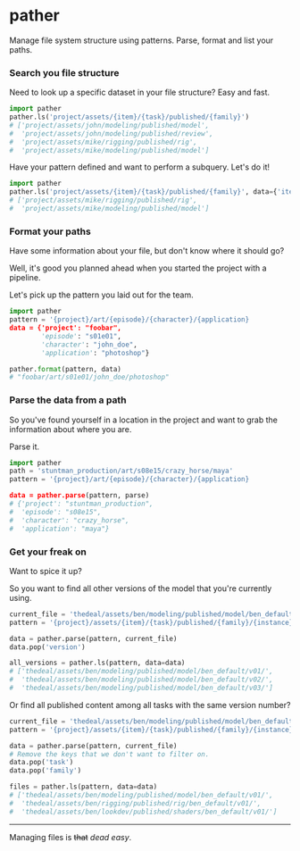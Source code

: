 # pather

Manage file system structure using patterns. 
Parse, format and list your paths.

### Search you file structure

Need to look up a specific dataset in your file structure? Easy and fast.

```python
import pather
pather.ls('project/assets/{item}/{task}/published/{family}')
# ['project/assets/john/modeling/published/model',
#  'project/assets/john/modeling/published/review',
#  'project/assets/mike/rigging/published/rig',
#  'project/assets/mike/modeling/published/model']
```

Have your pattern defined and want to perform a subquery. Let's do it!

```python
import pather
pather.ls('project/assets/{item}/{task}/published/{family}', data={'item': 'mike'})
# ['project/assets/mike/rigging/published/rig',
#  'project/assets/mike/modeling/published/model']
```

### Format your paths

Have some information about your file, but don't know where it should go?

Well, it's good you planned ahead when you started the project with a pipeline.

Let's pick up the pattern you laid out for the team.

```python
import pather
pattern = '{project}/art/{episode}/{character}/{application}
data = {'project': "foobar",
        'episode': "s01e01",
        'character': "john_doe",
        'application': "photoshop"}

pather.format(pattern, data)
# "foobar/art/s01e01/john_doe/photoshop"
```

### Parse the data from a path

So you've found yourself in a location in the project and want to grab the information about where you are. 

Parse it.

```python
import pather
path = 'stuntman_production/art/s08e15/crazy_horse/maya'
pattern = '{project}/art/{episode}/{character}/{application}

data = pather.parse(pattern, parse)
# {'project': "stuntman_production",
#  'episode': "s08e15",
#  'character': "crazy_horse",
#  'application': "maya"}
```

### Get your freak on

Want to spice it up? 

So you want to find all other versions of the model that you're currently using.

```python
current_file = 'thedeal/assets/ben/modeling/published/model/ben_default/v01/'
pattern = '{project}/assets/{item}/{task}/published/{family}/{instance}/{version}/'

data = pather.parse(pattern, current_file)
data.pop('version')

all_versions = pather.ls(pattern, data=data)
# ['thedeal/assets/ben/modeling/published/model/ben_default/v01/',
#  'thedeal/assets/ben/modeling/published/model/ben_default/v02/',
#  'thedeal/assets/ben/modeling/published/model/ben_default/v03/']
```

Or find all published content among all tasks with the same version number?
```python
current_file = 'thedeal/assets/ben/modeling/published/model/ben_default/v01/'
pattern = '{project}/assets/{item}/{task}/published/{family}/{instance}/{version}/'

data = pather.parse(pattern, current_file)
# Remove the keys that we don't want to filter on.
data.pop('task')
data.pop('family')

files = pather.ls(pattern, data=data)
# ['thedeal/assets/ben/modeling/published/model/ben_default/v01/',
#  'thedeal/assets/ben/rigging/published/rig/ben_default/v01/',
#  'thedeal/assets/ben/lookdev/published/shaders/ben_default/v01/']
```

---

Managing files is ~~that~~ *dead easy*.
